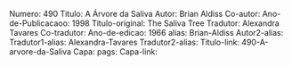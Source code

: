 Numero: 490
Titulo: A Árvore da Saliva
Autor: Brian Aldiss
Co-autor: 
Ano-de-Publicacaoo: 1998
Titulo-original: The Saliva Tree
Tradutor: Alexandra Tavares
Co-tradutor: 
Ano-de-edicao: 1966
alias: Brian-Aldiss
Autor2-alias: 
Tradutor1-alias: Alexandra-Tavares
Tradutor2-alias: 
Titulo-link: 490-A-arvore-da-Saliva
Capa: 
pags: 
Capa-link: